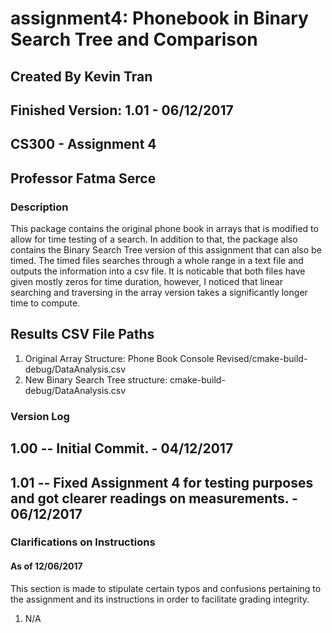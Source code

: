 # assignment4: Phonebook in Binary Search Tree and Comparison
## Created By Kevin Tran
## Finished Version: 1.01 - 06/12/2017
## CS300 - Assignment 4
## Professor Fatma Serce

### Description
This package contains the original phone book in arrays that is modified to 
allow for time testing of a search. In addition to that, the package also 
contains the Binary Search Tree version of this assignment that can also be 
timed. The timed files searches through a whole range in a text file and 
outputs the information into a csv file. It is noticable that both files 
have given mostly zeros for time duration, however, I noticed that linear
searching and traversing in the array version takes a significantly longer 
time to compute. 

## Results CSV File Paths
1. Original Array Structure: Phone Book Console Revised/cmake-build-debug/DataAnalysis.csv
2. New Binary Search Tree structure: cmake-build-debug/DataAnalysis.csv

### Version Log
## 1.00 -- Initial Commit. - 04/12/2017
## 1.01 -- Fixed Assignment 4 for testing purposes and got clearer readings on measurements. - 06/12/2017

### Clarifications on Instructions
#### As of 12/06/2017
This section is made to stipulate certain typos and confusions pertaining to the
assignment and its instructions in 
order to facilitate grading integrity. 

1. N/A
